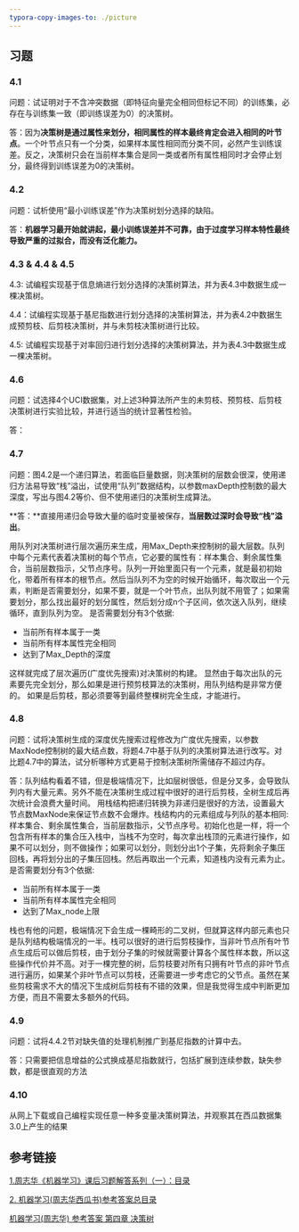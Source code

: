 ```yaml
---
typora-copy-images-to: ./picture
---
```


## 习题

### 4.1

问题：试证明对于不含冲突数据（即特征向量完全相同但标记不同）的训练集，必存在与训练集一致（即训练误差为0）的决策树。

答：因为**决策树是通过属性来划分，相同属性的样本最终肯定会进入相同的叶节点**。一个叶节点只有一个分类，如果样本属性相同而分类不同，必然产生训练误差。反之，决策树只会在当前样本集合是同一类或者所有属性相同时才会停止划分，最终得到训练误差为0的决策树。

### 4.2

问题：试析使用“最小训练误差”作为决策树划分选择的缺陷。

答：**机器学习最开始就讲起，最小训练误差并不可靠，由于过度学习样本特性最终导致严重的过拟合，而没有泛化能力。**

### 4.3 & 4.4 & 4.5

4.3: 试编程实现基于信息熵进行划分选择的决策树算法，并为表4.3中数据生成一棵决策树。

4.4：试编程实现基于基尼指数进行划分选择的决策树算法，并为表4.2中数据生成预剪枝、后剪枝决策树，并与未剪枝决策树进行比较。

4.5: 试编程实现基于对率回归进行划分选择的决策树算法，并为表4.3中数据生成一棵决策树。



### 4.6

问题：试选择4个UCI数据集，对上述3种算法所产生的未剪枝、预剪枝、后剪枝决策树进行实验比较，并进行适当的统计显著性检验。

答：

### 4.7

问题：图4.2是一个递归算法，若面临巨量数据，则决策树的层数会很深，使用递归方法易导致“栈”溢出，试使用“队列”数据结构，以参数maxDepth控制数的最大深度，写出与图4.2等价、但不使用递归的决策树生成算法。

**答：**直接用递归会导致大量的临时变量被保存，**当层数过深时会导致“栈”溢出**。 

用队列对决策树进行层次遍历来生成，用Max_Depth来控制树的最大层数。队列中每个元素代表着决策树的每个节点，它必要的属性有：样本集合、剩余属性集合，当前层数指示，父节点序号。队列一开始里面只有一个元素，就是最初初始化，带着所有样本的根节点。然后当队列不为空的时候开始循环，每次取出一个元素，判断是否需要划分，如果不要，就是一个叶节点，出队列就不用管了；如果需要划分，那么找出最好的划分属性，然后划分成n个子区间，依次送入队列，继续循环，直到队列为空。 
是否需要划分有3个依据:

- 当前所有样本属于一类
- 当前所有样本属性完全相同
- 达到了Max_Depth的深度

这样就完成了层次遍历(广度优先搜索)对决策树的构建。 
显然由于每次出队的元素要先完全划分，那么如果是进行预剪枝算法的决策树，用队列结构是非常方便的。 
如果是后剪枝，那必须要等到最终整棵树完全生成，才能进行。

### 4.8

问题：试将决策树生成的深度优先搜索过程修改为广度优先搜索，以参数MaxNode控制树的最大结点数，将题4.7中基于队列的决策树算法进行改写。对比题4.7中的算法，试分析哪种方式更易于控制决策树所需储存不超过内存。

答：队列结构看着不错，但是极端情况下，比如层树很低，但是分叉多，会导致队列内有大量元素。另外不能在决策树生成过程中很好的进行后剪枝，全树生成后再次统计会浪费大量时间。 
用栈结构把递归转换为非递归是很好的方法，设置最大节点数MaxNode来保证节点数不会爆炸。栈结构内的元素组成与列队的基本相同:样本集合、剩余属性集合，当前层数指示，父节点序号。初始化也是一样，将一个包含所有样本的集合压入栈中，当栈不为空时，每次拿出栈顶的元素进行操作，如果不可以划分，则不做操作；如果可以划分，则划分出1个子集，先将剩余子集压回栈，再将划分出的子集压回栈。然后再取出一个元素，知道栈内没有元素为止。 
是否需要划分有3个依据:

- 当前所有样本属于一类
- 当前所有样本属性完全相同
- 达到了Max_node上限

栈也有他的问题，极端情况下会生成一棵畸形的二叉树，但就算这样内部元素也只是队列结构极端情况的一半。栈可以很好的进行后剪枝操作，当非叶节点所有叶节点生成后可以做后剪枝，由于划分子集的时候就需要计算各个属性样本数，所以这些操作代价并不高。对于一棵完整的树，后剪枝要对所有只拥有叶节点的非叶节点进行遍历，如果某个非叶节点可以剪枝，还需要进一步考虑它的父节点。虽然在某些剪枝需求不大的情况下生成树后剪枝有不错的效果，但是我觉得生成中判断更加方便，而且不需要太多额外的代码。

### 4.9

问题：试将4.4.2节对缺失值的处理机制推广到基尼指数的计算中去。

答：只需要把信息增益的公式换成基尼指数就行，包括扩展到连续参数，缺失参数，都是很直观的方法

### 4.10

从网上下载或自己编程实现任意一种多变量决策树算法，并观察其在西瓜数据集3.0上产生的结果



## 参考链接

[1.周志华《机器学习》课后习题解答系列（一）：目录](http://blog.csdn.net/snoopy_yuan/article/details/62045353)

[2. 机器学习(周志华西瓜书)参考答案总目录](http://blog.csdn.net/icefire_tyh/article/details/52064910)

[机器学习(周志华) 参考答案 第四章 决策树](http://blog.csdn.net/icefire_tyh/article/details/52082054)